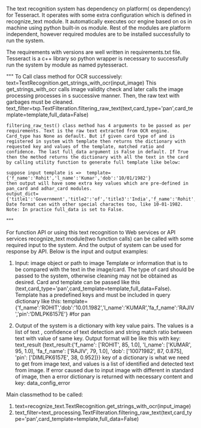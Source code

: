 The text recognition system has dependency on platform( os dependency) for Tesseract. It operates with some extra configuration which is defined in recognize_text module. It automatically executes ocr engine based on os in machine using python built-in os module. Rest of the modules are platform independent, however required modules are to be installed successfully to run the system.

The requirements with versions are well written in requirements.txt file. Tesseract is a c++ library so python wrapper is necessary to successfully run the system by module as named pytesseract.

"""
To Call class method for OCR successively:
    text=TextRecognition.get_strings_with_ocr(input_image)
    This get_strings_with_ocr calls image validity check and later calls the image processing processes in s successive manner.
Then, the raw text with garbages must be cleaned.
    text_filter=txp.TextFilteration.filtering_raw_text(text,card_type='pan',card_template=template,full_data=False) 

    filtering_raw_test() class method has 4 arguments to be passed as per requirements. Text is the raw text extracted from OCR engine. Card_type has None as default. But if given card type of and is registered in system with template then returns the dictionary with requested key and values of the template, matched ratio and confidence. The last full_data argument is False in default. If True then the method returns the dictionary with all the text in the card by calling utility function to generate full template like below:

    suppose input template is =>  template={'f_name':'Rohit','l_name':'Kumar','dob':'10/01/1982'}
    then output will have some extra key values which are pre-defined in pan_card and adhar_card modules.
    output_dict={'title1':'Government','title2':'of','title3':'India','f_name':'Rohit','m_name':'','l_name':'Kumar','dob':'10/01/1982'} 
    Date format can with other special charactes too, like 10-01-1982.
    Note: In practice full_data is set to False.
"""

For function API or using this text recognition to Web services or API services recognize_text module(two function calls) can be called with some required input to the system. And the output of system can be used for response by API. Below is the input and output examples:
1. Input: 
    image object or path to image 
    Template or information that is to be compared with the text in the image/card.
    The type of card should be passed to the system, otherwise cleaning may not be obtained as desired. Card and template can be passed like this (text,card_type='pan',card_template=template,full_data=False).
    Template has a predefined keys and must be included in query dictionary like this:
    template={'f_name':'ROHIT','dob':'10.01.1982','l_name':'KUMAR','fa_f_name':'RAJIV','pin':'DMLPK6157E'} #for pan

2. Output of the system is a dictionary with key value pairs. The values is a list of text , confidence of text detection and string match ratio between text with value of same key.
    Output format will be like this with key: text_result
    {text_result:{'f_name': ['ROHIT', 85, 1.0], 'l_name': ['KUMAR', 95, 1.0], 'fa_f_name': ['RAJIV', 79, 1.0], 'dob': ['10071982', 87, 0.875], 'pin': ['DIMLPK6157E', 38, 0.952]}}
    key of a dictionary is what we need to get from image text, and values is a list of identified and detected text from image.
    If error caused due to input image with different in standard of image, then a error dictionary is returned with necessary content and key: data_config_error

Main classmethod to be called:

1. text=recognize_text.TextRecognition.get_strings_with_ocr(input_image)
2. text_filter=text_processing.TextFilteration.filtering_raw_text(text,card_type='pan',card_template=template,full_data=False) 
